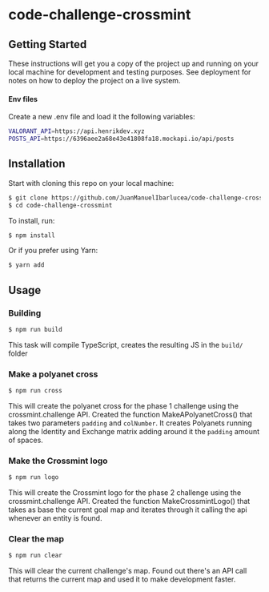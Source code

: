 ﻿# code-challenge-crossmint

## Getting Started

These instructions will get you a copy of the project up and running on your local machine for development and testing purposes. See deployment for notes on how to deploy the project on a live system.


#### Env files

Create a new .env file and load it the following variables: 

```sh
VALORANT_API=https://api.henrikdev.xyz
POSTS_API=https://6396aee2a68e43e41808fa18.mockapi.io/api/posts
```

## Installation

Start with cloning this repo on your local machine:

```sh
$ git clone https://github.com/JuanManuelIbarlucea/code-challenge-crossmint.git
$ cd code-challenge-crossmint
```

To install, run:

```sh
$ npm install
```

Or if you prefer using Yarn:

```sh
$ yarn add
```

## Usage

### Building

```sh
$ npm run build
```

This task will compile TypeScript, creates the resulting JS in the `build/` folder

### Make a polyanet cross

```sh
$ npm run cross
```
This will create the polyanet cross for the phase 1 challenge using the crossmint.challenge API.
Created the function MakeAPolyanetCross() that takes two parameters `padding` and `colNumber`.
It creates Polyanets running along the Identity and Exchange matrix adding around it the `padding` amount of spaces. 


### Make the Crossmint logo

```sh
$ npm run logo
```
This will create the Crossmint logo for the phase 2 challenge using the crossmint.challenge API.
Created the function MakeCrossmintLogo() that takes as base the current goal map and iterates through it calling the api
whenever an entity is found.

### Clear the map

```sh
$ npm run clear
```
This will clear the current challenge's map. Found out there's an API call that returns the current map and used it to make
development faster.

